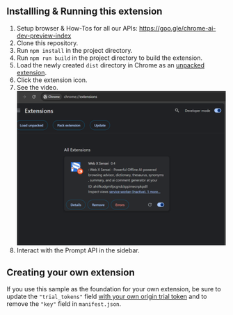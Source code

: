  

## Installling & Running this extension
1. Setup browser & How-Tos for all our APIs: https://goo.gle/chrome-ai-dev-preview-index
1. Clone this repository.
1. Run `npm install` in the project directory.
1. Run `npm run build` in the project directory to build the extension.
1. Load the newly created `dist` directory in Chrome as an [unpacked extension](https://developer.chrome.com/docs/extensions/get-started/tutorial/hello-world#load-unpacked).
1. Click the extension icon.
1. See the video. [![Watch the video](https://raw.githubusercontent.com/dragonjump/WebXSensei/main/videos/install.png) ](https://raw.githubusercontent.com/dragonjump/WebXSensei/main/videos/install.mp4)
1. Interact with the Prompt API in the sidebar.

## Creating your own extension
If you use this sample as the foundation for your own extension, be sure to update the `"trial_tokens"` field [with your own origin trial token](https://developer.chrome.com/docs/web-platform/origin-trials#extensions) and to remove the `"key"` field in `manifest.json`.
